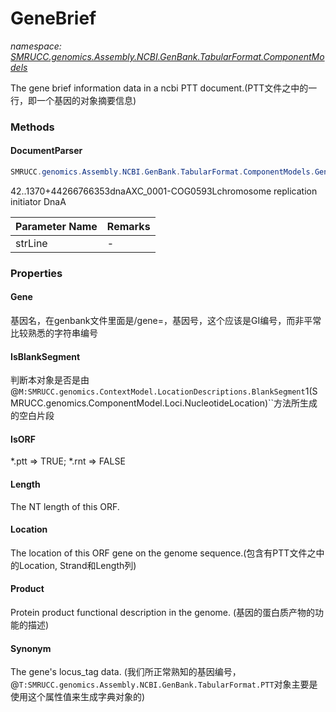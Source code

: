 ﻿# GeneBrief
_namespace: [SMRUCC.genomics.Assembly.NCBI.GenBank.TabularFormat.ComponentModels](./index.md)_

The gene brief information data in a ncbi PTT document.(PTT文件之中的一行，即一个基因的对象摘要信息)



### Methods

#### DocumentParser
```csharp
SMRUCC.genomics.Assembly.NCBI.GenBank.TabularFormat.ComponentModels.GeneBrief.DocumentParser(System.String)
```
42..1370+44266766353dnaAXC_0001-COG0593Lchromosome replication initiator DnaA

|Parameter Name|Remarks|
|--------------|-------|
|strLine|-|



### Properties

#### Gene
基因名，在genbank文件里面是/gene=，基因号，这个应该是GI编号，而非平常比较熟悉的字符串编号
#### IsBlankSegment
判断本对象是否是由@``M:SMRUCC.genomics.ContextModel.LocationDescriptions.BlankSegment``1(SMRUCC.genomics.ComponentModel.Loci.NucleotideLocation)``方法所生成的空白片段
#### IsORF
*.ptt => TRUE; *.rnt => FALSE
#### Length
The NT length of this ORF.
#### Location
The location of this ORF gene on the genome sequence.(包含有PTT文件之中的Location, Strand和Length列)
#### Product
Protein product functional description in the genome.
 (基因的蛋白质产物的功能的描述)
#### Synonym
The gene's locus_tag data.
 (我们所正常熟知的基因编号，@``T:SMRUCC.genomics.Assembly.NCBI.GenBank.TabularFormat.PTT``对象主要是使用这个属性值来生成字典对象的)
